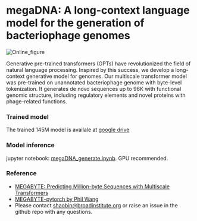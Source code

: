 # megaDNA: A long-context language model for the generation of bacteriophage genomes
![Online_figure](https://github.com/lingxusb/megaDNA/assets/12596418/ef85a641-0a79-4232-9d09-4abf498f04be)

Generative pre-trained transformers (GPTs) have revolutionized the field of natural language processing. Inspired by this success, we develop a long-context generative model for genomes. Our multiscale transformer model was pre-trained on unannotated bacteriophage genome with byte-level tokenization. It generates de novo sequences up to 96K with functional genomic structure, including regulatory elements and novel proteins with phage-related functions. 

### Trained model
The trained 145M model is availale at [google drive](https://drive.google.com/file/d/1OoWq_GnOuMNOIprUfhlAQT1zJjcp4KUf/view?usp=drive_link)

### Model inference
jupyter notebook: [megaDNA_generate.ipynb](https://github.com/lingxusb/megaDNA/blob/main/megaDNA_generate.ipynb). GPU recommended.

### Reference
- [MEGABYTE: Predicting Million-byte Sequences with Multiscale Transformers](https://arxiv.org/abs/2305.07185)
- [MEGABYTE-pytorch by Phil Wang](https://github.com/lucidrains/MEGABYTE-pytorch)
- Please contact shaobin@broadinstitute.org or raise an issue in the github repo with any questions.
